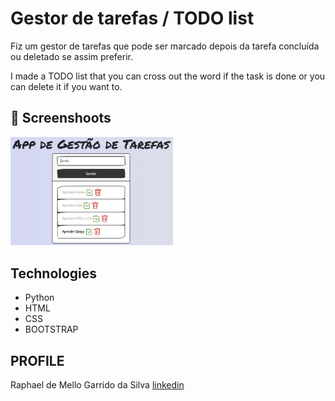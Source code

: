 # Gestor de tarefas / TODO list
Fiz um gestor de tarefas que pode ser marcado depois da tarefa concluída ou deletado se assim preferir.

I made a TODO list that you can cross out the word if the task is done or you can delete it if you want to.

## :camera_flash: Screenshoots
<img src="/img1.png" width="260">&emsp;

## Technologies
* Python
* HTML
* CSS
* BOOTSTRAP

## PROFILE

Raphael de Mello Garrido da Silva [linkedin](https://www.linkedin.com/in/raphaelmgs/)
